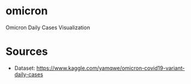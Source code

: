 # omicron
Omicron Daily Cases Visualization
# Sources
- Dataset: https://www.kaggle.com/yamqwe/omicron-covid19-variant-daily-cases

